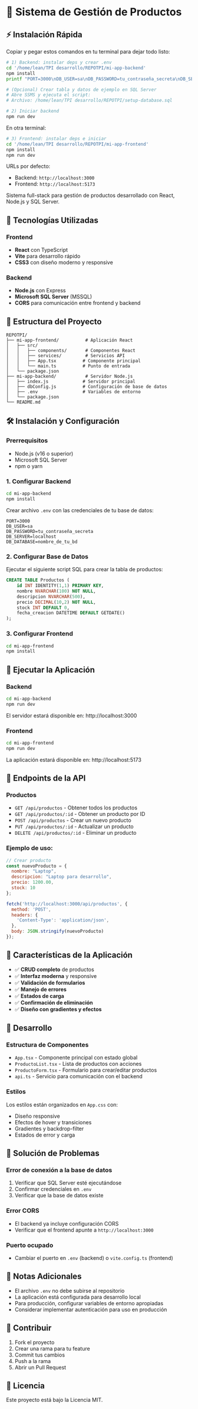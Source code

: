 # 🏪 Sistema de Gestión de Productos

## ⚡ Instalación Rápida

Copiar y pegar estos comandos en tu terminal para dejar todo listo:

```bash
# 1) Backend: instalar deps y crear .env
cd '/home/lean/TPI desarrollo/REPOTPI/mi-app-backend'
npm install
printf "PORT=3000\nDB_USER=sa\nDB_PASSWORD=tu_contraseña_secreta\nDB_SERVER=localhost\nDB_DATABASE=nombre_de_tu_bd\n" > .env

# (Opcional) Crear tabla y datos de ejemplo en SQL Server
# Abre SSMS y ejecuta el script:
# Archivo: /home/lean/TPI desarrollo/REPOTPI/setup-database.sql

# 2) Iniciar backend
npm run dev
```

En otra terminal:

```bash
# 3) Frontend: instalar deps e iniciar
cd '/home/lean/TPI desarrollo/REPOTPI/mi-app-frontend'
npm install
npm run dev
```

URLs por defecto:
- Backend: `http://localhost:3000`
- Frontend: `http://localhost:5173`

Sistema full-stack para gestión de productos desarrollado con React, Node.js y SQL Server.

## 🚀 Tecnologías Utilizadas

### Frontend
- **React** con TypeScript
- **Vite** para desarrollo rápido
- **CSS3** con diseño moderno y responsive

### Backend
- **Node.js** con Express
- **Microsoft SQL Server** (MSSQL)
- **CORS** para comunicación entre frontend y backend

## 📁 Estructura del Proyecto

```
REPOTPI/
├── mi-app-frontend/          # Aplicación React
│   ├── src/
│   │   ├── components/       # Componentes React
│   │   ├── services/         # Servicios API
│   │   ├── App.tsx          # Componente principal
│   │   └── main.ts          # Punto de entrada
│   └── package.json
├── mi-app-backend/           # Servidor Node.js
│   ├── index.js             # Servidor principal
│   ├── dbConfig.js          # Configuración de base de datos
│   ├── .env                 # Variables de entorno
│   └── package.json
└── README.md
```

## 🛠️ Instalación y Configuración

### Prerrequisitos
- Node.js (v16 o superior)
- Microsoft SQL Server
- npm o yarn

### 1. Configurar Backend

```bash
cd mi-app-backend
npm install
```

Crear archivo `.env` con las credenciales de tu base de datos:

```env
PORT=3000
DB_USER=sa
DB_PASSWORD=tu_contraseña_secreta
DB_SERVER=localhost
DB_DATABASE=nombre_de_tu_bd
```

### 2. Configurar Base de Datos

Ejecutar el siguiente script SQL para crear la tabla de productos:

```sql
CREATE TABLE Productos (
    id INT IDENTITY(1,1) PRIMARY KEY,
    nombre NVARCHAR(100) NOT NULL,
    descripcion NVARCHAR(500),
    precio DECIMAL(10,2) NOT NULL,
    stock INT DEFAULT 0,
    fecha_creacion DATETIME DEFAULT GETDATE()
);
```

### 3. Configurar Frontend

```bash
cd mi-app-frontend
npm install
```

## 🚀 Ejecutar la Aplicación

### Backend
```bash
cd mi-app-backend
npm run dev
```
El servidor estará disponible en: http://localhost:3000

### Frontend
```bash
cd mi-app-frontend
npm run dev
```
La aplicación estará disponible en: http://localhost:5173

## 📡 Endpoints de la API

### Productos
- `GET /api/productos` - Obtener todos los productos
- `GET /api/productos/:id` - Obtener un producto por ID
- `POST /api/productos` - Crear un nuevo producto
- `PUT /api/productos/:id` - Actualizar un producto
- `DELETE /api/productos/:id` - Eliminar un producto

### Ejemplo de uso:

```javascript
// Crear producto
const nuevoProducto = {
  nombre: "Laptop",
  descripcion: "Laptop para desarrollo",
  precio: 1200.00,
  stock: 10
};

fetch('http://localhost:3000/api/productos', {
  method: 'POST',
  headers: {
    'Content-Type': 'application/json',
  },
  body: JSON.stringify(nuevoProducto)
});
```

## 🎨 Características de la Aplicación

- ✅ **CRUD completo** de productos
- ✅ **Interfaz moderna** y responsive
- ✅ **Validación de formularios**
- ✅ **Manejo de errores**
- ✅ **Estados de carga**
- ✅ **Confirmación de eliminación**
- ✅ **Diseño con gradientes y efectos**

## 🔧 Desarrollo

### Estructura de Componentes

- `App.tsx` - Componente principal con estado global
- `ProductoList.tsx` - Lista de productos con acciones
- `ProductoForm.tsx` - Formulario para crear/editar productos
- `api.ts` - Servicio para comunicación con el backend

### Estilos

Los estilos están organizados en `App.css` con:
- Diseño responsive
- Efectos de hover y transiciones
- Gradientes y backdrop-filter
- Estados de error y carga

## 🐛 Solución de Problemas

### Error de conexión a la base de datos
1. Verificar que SQL Server esté ejecutándose
2. Confirmar credenciales en `.env`
3. Verificar que la base de datos existe

### Error CORS
- El backend ya incluye configuración CORS
- Verificar que el frontend apunte a `http://localhost:3000`

### Puerto ocupado
- Cambiar el puerto en `.env` (backend) o `vite.config.ts` (frontend)

## 📝 Notas Adicionales

- El archivo `.env` no debe subirse al repositorio
- La aplicación está configurada para desarrollo local
- Para producción, configurar variables de entorno apropiadas
- Considerar implementar autenticación para uso en producción

## 🤝 Contribuir

1. Fork el proyecto
2. Crear una rama para tu feature
3. Commit tus cambios
4. Push a la rama
5. Abrir un Pull Request

## 📄 Licencia

Este proyecto está bajo la Licencia MIT.
